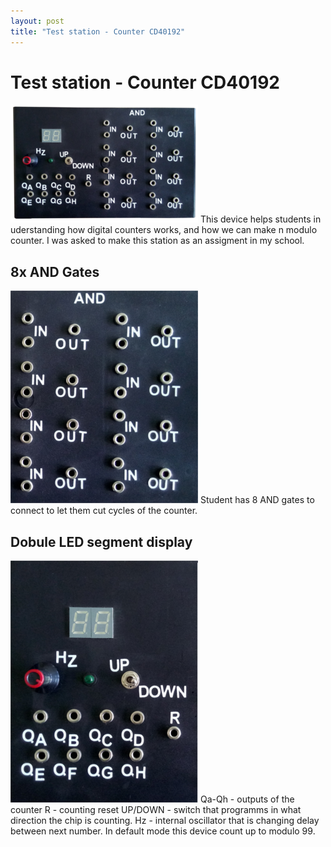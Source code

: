 ```yaml
---
layout: post
title: "Test station - Counter CD40192"
---
```

# Test station - Counter CD40192
![Main device](_articles/assets/CD40192/counter_low.png)
This device helps students in uderstanding how digital counters works, and how we can make n modulo counter.
I was asked to make this station as an assigment in my school.

## 8x AND Gates
![Main device](_articles/assets/CD40192/and_low.png)
Student has 8 AND gates to connect to let them cut cycles of the counter.

## Dobule LED segment display
![Main device](_articles/assets/CD40192/outputs_low.png)
Qa-Qh - outputs of the counter
R - counting reset
UP/DOWN - switch that programms in what direction the chip is counting.
Hz - internal oscillator that is changing delay between next number.
In default mode this device count up to modulo 99.

